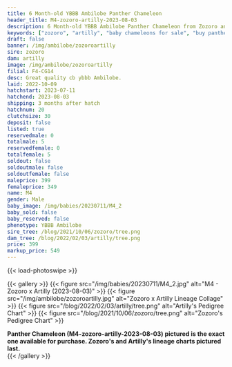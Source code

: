 ```yaml
---
title: 6 Month-old YBBB Ambilobe Panther Chameleon
header_title: M4-zozoro-artilly-2023-08-03
description: 6 Month-old YBBB Ambilobe Panther Chameleon from Zozoro and Artilly. Great quality cb ybbb Ambilobe. We've included sire and dam dendrograms if available, but you can view our Zozoro or Artilly breeder pages for more information.
keywords: ["zozoro", "artilly", "baby chameleons for sale", "buy panther chameleon", "panther for sale", "panther chameleon price", "ambilobe panther chameleon"]
draft: false
banner: /img/ambilobe/zozoroartilly
sire: zozoro
dam: artilly
image: /img/ambilobe/zozoroartilly
filial: F4-CG14
desc: Great quality cb ybbb Ambilobe.
laid: 2022-10-09
hatchstart: 2023-07-11
hatchend: 2023-08-03
shipping: 3 months after hatch
hatchnum: 20
clutchsize: 30
deposit: false
listed: true
reservedmale: 0
totalmale: 5
reservedfemale: 0
totalfemale: 5
soldout: false
soldoutmale: false
soldoutfemale: false
maleprice: 399
femaleprice: 349
name: M4
gender: Male
baby_image: /img/babies/20230711/M4_2
baby_sold: false
baby_reserved: false
phenotype: YBBB Ambilobe
sire_tree: /blog/2021/10/06/zozoro/tree.png
dam_tree: /blog/2022/02/03/artilly/tree.png
price: 399
markup_price: 549
---
```


{{< load-photoswipe >}}

{{< gallery >}}
  {{< figure src="/img/babies/20230711/M4_2.jpg" alt="M4 - Zozoro x Artilly (2023-08-03)" >}}
  {{< figure src="/img/ambilobe/zozoroartilly.jpg" alt="Zozoro x Artilly Lineage Collage" >}}
  {{< figure src="/blog/2022/02/03/artilly/tree.png" alt="Artilly's Pedigree Chart" >}}
  {{< figure src="/blog/2021/10/06/zozoro/tree.png" alt="Zozoro's Pedigree Chart" >}}
  <figcaption><strong>Panther Chameleon (M4-zozoro-artilly-2023-08-03) pictured is the exact one available for purchase. Zozoro's  and Artilly's lineage charts pictured last.</strong></figcaption>
{{< /gallery >}}
